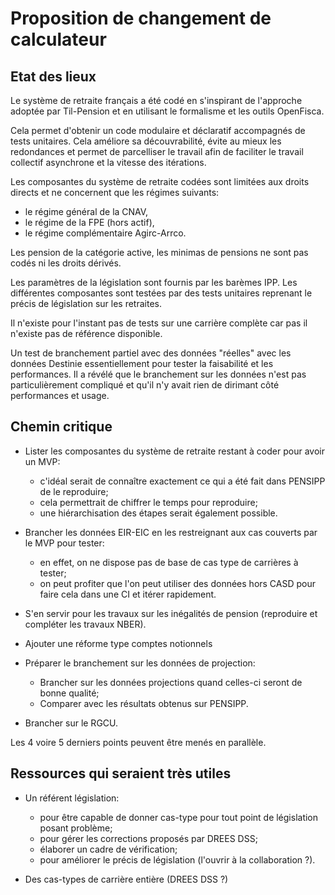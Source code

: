 # Proposition de changement de calculateur

## Etat des lieux

Le système de retraite français a été codé en s'inspirant de l'approche adoptée par Til-Pension et en utilisant le formalisme et les outils OpenFisca.

Cela permet d'obtenir un code modulaire et déclaratif accompagnés de tests unitaires.
Cela améliore sa découvrabilité, évite au mieux les redondances et permet de parcelliser le travail afin de faciliter le travail collectif asynchrone et la vitesse des itérations.

Les composantes du système de retraite codées sont limitées aux droits directs et ne concernent que les régimes suivants:
- le régime général de la CNAV,
- le régime de la FPE (hors actif),
- le régime complémentaire Agirc-Arrco.

Les pension de la catégorie active, les minimas de pensions ne sont pas codés ni les droits dérivés.

Les paramètres de la législation sont fournis par les barèmes IPP.
Les différentes composantes sont testées par des tests unitaires reprenant le précis de législation sur les retraites.

Il n'existe pour l'instant pas de tests sur une carrière complète car pas il n'existe pas de référence disponible.

Un test de branchement partiel avec des données "réelles" avec les données Destinie essentiellement pour tester la faisabilité et les performances.
Il a révélé que le branchement sur les données n'est pas particulièrement compliqué et qu'il n'y avait rien de dirimant côté performances et usage.

## Chemin critique

- Lister les composantes du système de retraite restant à coder pour avoir un MVP:
  - c'idéal serait de connaître exactement ce qui a été fait dans PENSIPP de le reproduire;
  - cela permettrait de chiffrer le temps pour reproduire;
  - une hiérarchisation des étapes serait également possible.

- Brancher les données EIR-EIC en les restreignant aux cas couverts par le MVP pour tester:
  - en effet, on ne dispose pas de base de cas type de carrières à tester;
  - on peut profiter que l'on peut utiliser des données hors CASD pour faire cela dans une CI et itérer rapidement.

- S'en servir pour les travaux sur les inégalités de pension (reproduire et compléter les travaux NBER).

- Ajouter une réforme type comptes notionnels

- Préparer le branchement sur les données de projection:
  - Brancher sur les données projections quand celles-ci seront de bonne qualité;
  - Comparer avec les résultats obtenus sur PENSIPP.

- Brancher sur le RGCU.

Les 4 voire 5 derniers points peuvent être menés en parallèle.


## Ressources qui seraient très utiles

- Un référent législation:
  - pour être capable de donner cas-type pour tout point de législation posant problème;
  - pour gérer les corrections proposés par DREES DSS;
  - élaborer un cadre de vérification;
  - pour améliorer le précis de législation (l'ouvrir à la collaboration ?).

- Des cas-types de carrière entière (DREES DSS ?)
